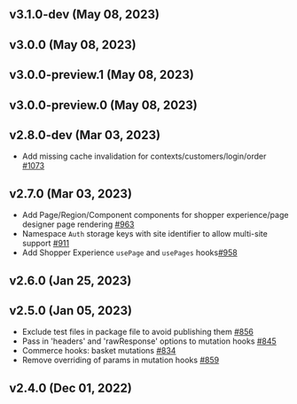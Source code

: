 ## v3.1.0-dev (May 08, 2023)
## v3.0.0 (May 08, 2023)
## v3.0.0-preview.1 (May 08, 2023)
## v3.0.0-preview.0 (May 08, 2023)
## v2.8.0-dev (Mar 03, 2023)
- Add missing cache invalidation for contexts/customers/login/order [#1073](https://github.com/SalesforceCommerceCloud/pwa-kit/pull/1073)
## v2.7.0 (Mar 03, 2023)
- Add Page/Region/Component components for shopper experience/page designer page rendering [#963](https://github.com/SalesforceCommerceCloud/pwa-kit/pull/963)
- Namespace `Auth` storage keys with site identifier to allow multi-site support [#911](https://github.com/SalesforceCommerceCloud/pwa-kit/pull/911)
- Add Shopper Experience `usePage` and `usePages` hooks[#958](https://github.com/SalesforceCommerceCloud/pwa-kit/pull/958)

## v2.6.0 (Jan 25, 2023)

## v2.5.0 (Jan 05, 2023)
- Exclude test files in package file to avoid publishing them [#856](https://github.com/SalesforceCommerceCloud/pwa-kit/pull/856)
- Pass in 'headers' and 'rawResponse' options to mutation hooks [#845](https://github.com/SalesforceCommerceCloud/pwa-kit/pull/845)
- Commerce hooks: basket mutations [#834](https://github.com/SalesforceCommerceCloud/pwa-kit/pull/834)
- Remove overriding of params in mutation hooks [#859](https://github.com/SalesforceCommerceCloud/pwa-kit/pull/859)

## v2.4.0 (Dec 01, 2022)
